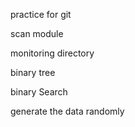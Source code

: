 practice for git 

scan module 

monitoring directory 

binary tree 

binary Search 

generate the data randomly
